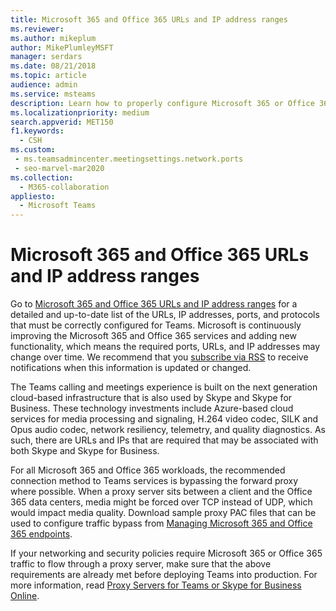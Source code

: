 ```yaml
---
title: Microsoft 365 and Office 365 URLs and IP address ranges
ms.reviewer: 
ms.author: mikeplum
author: MikePlumleyMSFT
manager: serdars
ms.date: 08/21/2018
ms.topic: article
audience: admin
ms.service: msteams
description: Learn how to properly configure Microsoft 365 or Office 365 URLs and IP address ranges and bypass the forward proxy when possible for connections with Microsoft Teams service.
ms.localizationpriority: medium
search.appverid: MET150
f1.keywords:
  - CSH
ms.custom: 
 - ms.teamsadmincenter.meetingsettings.network.ports
 - seo-marvel-mar2020
ms.collection: 
  - M365-collaboration
appliesto: 
  - Microsoft Teams
---
```


# Microsoft 365 and Office 365 URLs and IP address ranges

Go to [Microsoft 365 and Office 365 URLs and IP address ranges](/office365/enterprise/urls-and-ip-address-ranges#skype-for-business-online-and-microsoft-teams) for a detailed and up-to-date list of the URLs, IP addresses, ports, and protocols that must be correctly configured for Teams. Microsoft is continuously improving the Microsoft 365 and Office 365 services and adding new functionality, which means the required ports, URLs, and IP addresses may change over time. We recommend that you [subscribe via RSS](/office365/enterprise/urls-and-ip-address-ranges#skype-for-business-online-and-microsoft-teams) to receive notifications when this information is updated or changed.

The Teams calling and meetings experience is built on the next generation cloud-based infrastructure that is also used by Skype and Skype for Business. These technology investments include Azure-based cloud services for media processing and signaling, H.264 video codec, SILK and Opus audio codec, network resiliency, telemetry, and quality diagnostics. As such, there are URLs and IPs that are required that may be associated with both Skype and Skype for Business.

For all Microsoft 365 and Office 365 workloads, the recommended connection method to Teams services is bypassing the forward proxy where possible. When a proxy server sits between a client and the Office 365 data centers, media might be forced over TCP instead of UDP, which would impact media quality. Download sample proxy PAC files that can be used to configure traffic bypass from [Managing Microsoft 365 and Office 365 endpoints](/office365/enterprise/managing-office-365-endpoints).

If your networking and security policies require Microsoft 365 or Office 365 traffic to flow through a proxy server, make sure that the above requirements are already met before deploying Teams into production. For more information, read [Proxy Servers for Teams or Skype for Business Online](proxy-servers-for-skype-for-business-online.md).